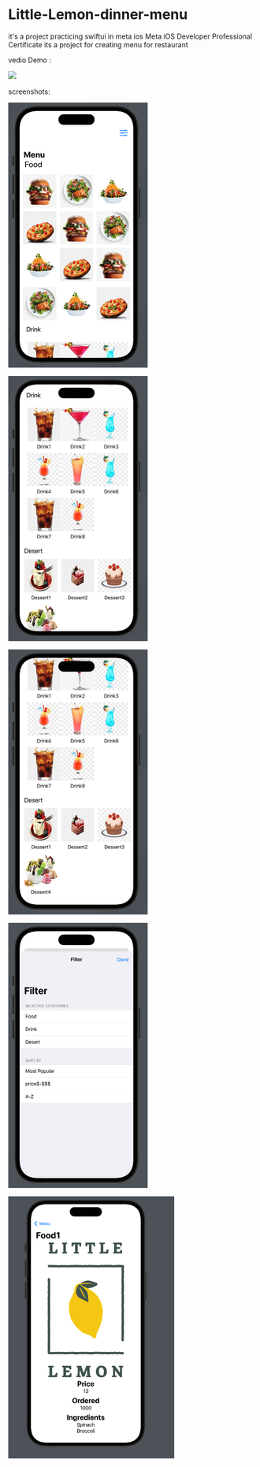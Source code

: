 # Little-Lemon-dinner-menu 
it's a project practicing swiftui in meta ios Meta iOS Developer Professional Certificate
its a project for creating menu for restaurant 


vedio Demo :



<img src="[https://github.com/asd/privategithubrepo/images/output/video1.gif](https://github.com/Ayman-Naim/Little-Lemon-dinner-menu/blob/main/screenshots/Demo.gif)" width="337">


screenshots:

![](screenshots/1.png)


![](screenshots/2.png)


![](screenshots/3.png)


![](screenshots/4.png)


![](screenshots/5.png)
